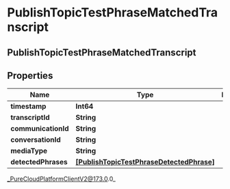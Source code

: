 # PublishTopicTestPhraseMatchedTranscript

## PublishTopicTestPhraseMatchedTranscript

## Properties

|Name | Type | Description | Notes|
|------------ | ------------- | ------------- | -------------|
| **timestamp** | **Int64** |  | [optional] |
| **transcriptId** | **String** |  | [optional] |
| **communicationId** | **String** |  | [optional] |
| **conversationId** | **String** |  | [optional] |
| **mediaType** | **String** |  | [optional] |
| **detectedPhrases** | [**[PublishTopicTestPhraseDetectedPhrase]**]([PublishTopicTestPhraseDetectedPhrase]) |  | [optional] |



_PureCloudPlatformClientV2@173.0.0_
